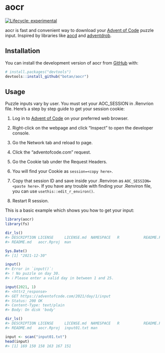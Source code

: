 
<!-- README.md is generated from README.Rmd. Please edit that file -->

# aocr

<!-- badges: start -->

[![Lifecycle:
experimental](https://img.shields.io/badge/lifecycle-experimental-orange.svg)](https://lifecycle.r-lib.org/articles/stages.html#experimental)

<!-- badges: end -->

aocr is fast and convenient way to download your [Advent of
Code](https://adventofcode.com/2021/auth/login) puzzle input. Inspired
by libraries like
[aocd](https://github.com/wimglenn/advent-of-code-data) and
[adventdrob](https://github.com/dgrtwo/adventdrob).

## Installation

You can install the development version of aocr from
[GitHub](https://github.com/) with:

``` r
# install.packages("devtools")
devtools::install_github("botan/aocr")
```

## Usage

Puzzle inputs vary by user. You must set your AOC_SESSION in .Renvrion
file. Here’s a step by step guide to get your session cookie:

1.  Log in to [Advent of Code](https://adventofcode.com/2021/auth/login)
    on your preferred web browser.

2.  Right-click on the webpage and click “Inspect” to open the developer
    console.

3.  Go the Network tab and reload to page.

4.  Click the “adventofcode.com” request.

5.  Go the Cookie tab under the Request Headers.

6.  You will find your Cookie as `session=<copy here>`.

7.  Copy that session ID and save inside your .Renviron as
    `AOC_SESSION=<paste here>`. If you have any trouble with finding
    your .Renviron file, you can use `usethis::edit_r_environ()`.

8.  Restart R session.

This is a basic example which shows you how to get your input:

``` r
library(aocr)
library(fs)

dir_ls()
#> DESCRIPTION LICENSE     LICENSE.md  NAMESPACE   R           README.Rmd  
#> README.md   aocr.Rproj  man

Sys.Date()
#> [1] "2021-12-30"

input()
#> Error in `input()`:
#> ! No puzzle on day 30.
#> ℹ Please enter a valid day in between 1 and 25.

input(2021, 1)
#> <httr2_response>
#> GET https://adventofcode.com/2021/day/1/input
#> Status: 200 OK
#> Content-Type: text/plain
#> Body: On disk 'body'

dir_ls()
#> DESCRIPTION LICENSE     LICENSE.md  NAMESPACE   R           README.Rmd  
#> README.md   aocr.Rproj  input01.txt man

input <- scan("input01.txt")
head(input)
#> [1] 169 150 158 163 167 151
```
